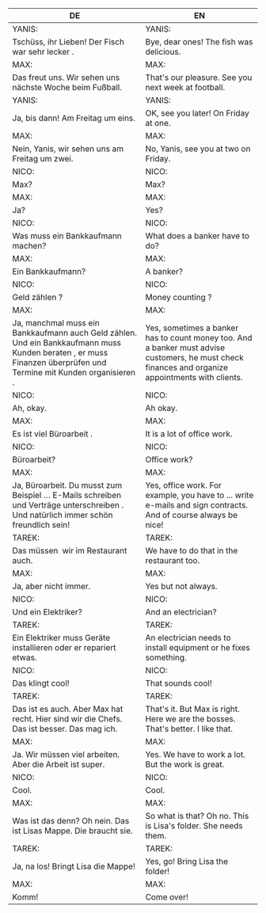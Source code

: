 |DE|EN|
|---|---|
|YANIS:|YANIS:|
|Tschüss, ihr Lieben! Der Fisch war sehr lecker .|Bye, dear ones! The fish was delicious.|
|MAX:|MAX:|
|Das freut uns. Wir sehen uns nächste Woche beim Fußball.|That's our pleasure. See you next week at football.|
|YANIS: |YANIS:|
|Ja, bis dann! Am Freitag um eins.|OK, see you later! On Friday at one.|
|MAX:|MAX:|
|Nein, Yanis, wir sehen uns am Freitag um zwei.|No, Yanis, see you at two on Friday.|
|NICO:|NICO:|
|Max?|Max?|
|MAX:|MAX:|
|Ja?|Yes?|
|NICO:|NICO:|
|Was muss ein Bankkaufmann machen?|What does a banker have to do?|
|MAX:|MAX:|
|Ein Bankkaufmann?|A banker?|
|NICO:|NICO:|
|Geld zählen ?|Money counting ?|
|MAX:|MAX:|
|Ja, manchmal muss ein Bankkaufmann auch Geld zählen. Und ein Bankkaufmann muss Kunden beraten , er muss Finanzen überprüfen und Termine mit Kunden organisieren .|Yes, sometimes a banker has to count money too. And a banker must advise customers, he must check finances and organize appointments with clients.|
|NICO:|NICO:|
|Ah, okay.|Ah okay.|
|MAX:|MAX:|
|Es ist viel Büroarbeit .|It is a lot of office work.|
|NICO:|NICO:|
|Büroarbeit?|Office work?|
|MAX:|MAX:|
|Ja, Büroarbeit. Du musst zum Beispiel … E-Mails schreiben und Verträge unterschreiben . Und natürlich immer schön freundlich sein!|Yes, office work. For example, you have to ... write e-mails and sign contracts. And of course always be nice!|
|TAREK:|TAREK:|
|Das müssen  wir im Restaurant auch.|We have to do that in the restaurant too.|
|MAX:|MAX:|
|Ja, aber nicht immer.|Yes but not always.|
|NICO:|NICO:|
|Und ein Elektriker?|And an electrician?|
|TAREK:|TAREK:|
|Ein Elektriker muss Geräte installieren oder er repariert etwas.|An electrician needs to install equipment or he fixes something.|
|NICO:|NICO:|
|Das klingt cool!|That sounds cool!|
|TAREK:|TAREK:|
|Das ist es auch. Aber Max hat recht. Hier sind wir die Chefs. Das ist besser. Das mag ich.|That's it. But Max is right. Here we are the bosses. That's better. I like that.|
|MAX:|MAX:|
|Ja. Wir müssen viel arbeiten. Aber die Arbeit ist super.|Yes. We have to work a lot. But the work is great.|
|NICO:|NICO:|
|Cool.|Cool.|
|MAX:|MAX:|
|Was ist das denn? Oh nein. Das ist Lisas Mappe. Die braucht sie.|So what is that? Oh no. This is Lisa's folder. She needs them.|
|TAREK:|TAREK:|
|Ja, na los! Bringt Lisa die Mappe!|Yes, go! Bring Lisa the folder!|
|MAX:|MAX:|
|Komm!|Come over!|
